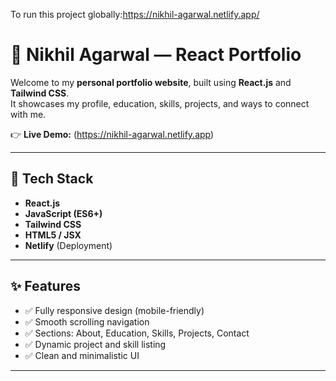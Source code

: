 To run this project globally:https://nikhil-agarwal.netlify.app/

# 🌟 Nikhil Agarwal — React Portfolio

Welcome to my **personal portfolio website**, built using **React.js** and **Tailwind CSS**.  
It showcases my profile, education, skills, projects, and ways to connect with me.

👉 **Live Demo:** 
(https://nikhil-agarwal.netlify.app)

---

## 🚀 Tech Stack

- **React.js**
- **JavaScript (ES6+)**
- **Tailwind CSS**
- **HTML5 / JSX**
- **Netlify** (Deployment)

---

## ✨ Features

- ✅ Fully responsive design (mobile-friendly)
- ✅ Smooth scrolling navigation
- ✅ Sections: About, Education, Skills, Projects, Contact
- ✅ Dynamic project and skill listing
- ✅ Clean and minimalistic UI

---
